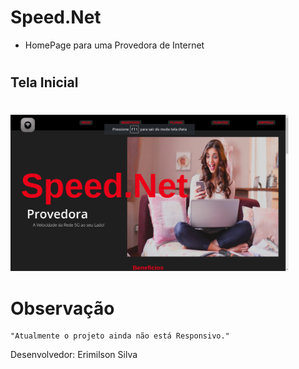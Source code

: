 # Speed.Net

- HomePage para uma Provedora de Internet

#
## Tela Inicial
#
<Img src="Img/SpeedNet.png" alt="Tela Inicial" height="250px">

#

# Observação 

    "Atualmente o projeto ainda não está Responsivo."

Desenvolvedor: Erimilson Silva
